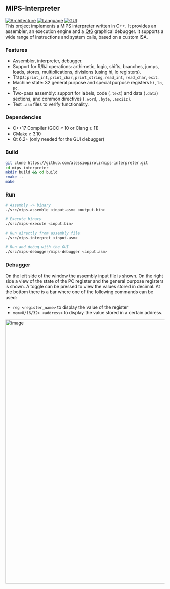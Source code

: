 ## MIPS-Interpreter
[![Architecture](https://img.shields.io/badge/Architecture-MIPS-blue?style=flat-square)](https://en.wikipedia.org/wiki/MIPS_architecture)
[![Language](https://img.shields.io/badge/Language-C++-orange?style=flat-square)](https://en.wikipedia.org/wiki/C%2B%2B)
[![GUI](https://img.shields.io/badge/GUI-Qt6-brightgreen?style=flat-square)](https://github.com/qt)
<br>
This project implements a MIPS interpreter written in C++. It provides an assembler, an execution engine and a [Qt6](https://github.com/qt) graphical debugger. It supports a wide range of instructions and system calls, based on a custom ISA.

### Features
- Assembler, interpreter, debugger.
- Support for R/I/J operations: arthimetic, logic, shifts, branches, jumps, loads, stores, multiplications, divisions (using hi, lo registers).
- Traps: `print_int`, `print_char`, `print_string`, `read_int`, `read_char`, `exit`.
- Machine state: 32 general purpose and special purpose registers `hi`, `lo`, `pc`.
- Two-pass assembly: support for labels, code (`.text`) and data (`.data`) sections, and common directives (`.word`, `.byte`, `.asciiz`).
- Test `.asm` files to verify functionality.

### Dependencies
- C++17 Compiler (GCC ≥ 10 or Clang ≥ 11)
- CMake ≥ 3.10
- Qt 6.2+ (only needed for the GUI debugger)

### Build
```bash
git clone https://github.com/alessiopiroli/mips-interpreter.git
cd mips-interpreter
mkdir build && cd build
cmake ..
make
```

### Run
```bash
# Assembly -> binary
./src/mips-assemble <input.asm> <output.bin>

# Execute binary
./src/mips-execute <input.bin>

# Run directly from assembly file
./src/mips-interpret <input.asm>

# Run and debug with the GUI
./src/mips-debugger/mips-debugger <input.asm>
```

### Debugger
On the left side of the window the assembly input file is shown. On the right side a view of the state of the PC register and the  general purpose registers is shown. A toggle can be pressed to view the values stored in decimal. At the bottom there is a bar where one of the following commands can be used:
- `reg <register_name>` to display the value of the register
- `mem<8/16/32> <address>` to display the value stored in a certain address.
<img width="1197" height="832" alt="image" src="https://github.com/user-attachments/assets/4cc199d4-e77b-49e1-8136-3cbd0cb2d540" />
